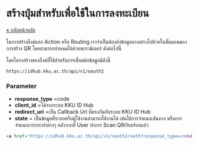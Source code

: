 # สร้างปุ่มสำหรับเพื่อใช้ในการลงทะเบียน

[« กลับหน้าหลัก](../README.md)

ในการสร้างลิ้งค์แยก Action หรือ Routing เราจำเป็นต้องส่งข้อมูลบางอย่างไปด้วยในขั้นตอนของการสร้าง QR โดยสามารถกำหนดได้ด้วยพารามิเตอร์ ดังต่อไปนี้

โดยโครงสร้างของลิ้งค์ที่ใช้สำหรับการเชื่อมต่อข้อมูลมีดังนี้

```
https://idhub.kku.ac.th/api/v1/oauth2
```

### Parameter
- **response_type** =code
- **client_id** =ได้จากระบบ KKU ID Hub
- **redirect_uri** =เป็น Callback Url ที่ตรงกันกับระบบ KKU ID Hub
- **state** =  เป็นข้อมูลที่ระบบหรือผู้ใช้งานสามารถใช้งานได้ เช่นใช้การจำแนกเส้นทาง หรือการจำแนกการกระทำต่างๆ หลังจากที่ User ทำการ Scan QRเรียบร้อยแล้ว


```html
<a href="https://idhub.kku.ac.th/api/v1/oauth2/auth?response_type=code&client_id=<client_id>&redirect_uri=<calback url>&state=REGISTER">ลงทะเบียนใช้งานด้วย ThaID</a>
```


